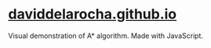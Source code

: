 # [daviddelarocha.github.io](https://daviddelarocha.github.io/A-algorithm-JS-example/)
Visual demonstration of A* algorithm. Made with JavaScript.
